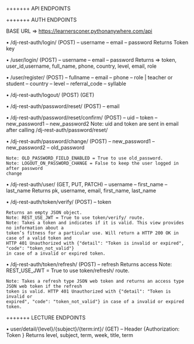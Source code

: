 +++++++ API ENDPOINTS 

+++++++ AUTH ENDPOINTS 

BASE URL => https://learnersconer.pythonanywhere.com/api

• /dj-rest-auth/login/ (POST)
    – username
    – email
    – password
    Returns Token key

• /user/login/ (POST)
    – username
    – email
    – password
    Returns => token, user_id,username, full_name, phone, country, level, email, role

• /user/register/ (POST)
    – fullname
    – email
    – phone
    – role | teacher or student
    – country
    – level
    – referral_code
    – syllable

• /dj-rest-auth/logout/ (POST) (GET)

• /dj-rest-auth/password/reset/ (POST)
    – email

• /dj-rest-auth/password/reset/confirm/ (POST)
    – uid
    – token
    – new_password1
    – new_password2
    Note: uid and token are sent in email after calling /dj-rest-auth/password/reset/

• /dj-rest-auth/password/change/ (POST)
    – new_password1
    – new_password2
    – old_password

    Note: OLD_PASSWORD_FIELD_ENABLED = True to use old_password.
    Note: LOGOUT_ON_PASSWORD_CHANGE = False to keep the user logged in after password
    change

• /dj-rest-auth/user/ (GET, PUT, PATCH)
    – username
    – first_name
    – last_name
    Returns pk, username, email, first_name, last_name

• /dj-rest-auth/token/verify/ (POST)
    – token

    Returns an empty JSON object.
    Note: REST_USE_JWT = True to use token/verify/ route.
    Note: Takes a token and indicates if it is valid. This view provides no information about a
    token’s fitness for a particular use. Will return a HTTP 200 OK in case of a valid token and
    HTTP 401 Unauthorized with {"detail": "Token is invalid or expired", "code": "token_not_valid"} 
    in case of a invalid or expired token.

• /dj-rest-auth/token/refresh/ (POST)
    – refresh
    Returns access
    Note: REST_USE_JWT = True to use token/refresh/ route.
    
    Note: Takes a refresh type JSON web token and returns an access type JSON web token if the refresh
    token is valid. HTTP 401 Unauthorized with {"detail": "Token is invalid or
    expired", "code": "token_not_valid"} in case of a invalid or expired token.

+++++++ LECTURE ENDPOINTS 

• user/detail/{level}/{subject}/{term:int}/ (GET)
    – Header
    {Authorization: Token <user token key>}
    Returns level, subject, term, week, title, term